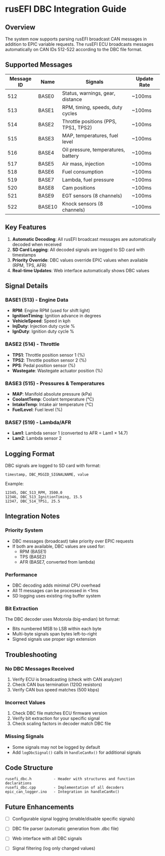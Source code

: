 # rusEFI DBC Integration Guide

## Overview

The system now supports parsing rusEFI broadcast CAN messages in addition to EPIC variable requests. The rusEFI ECU broadcasts messages automatically on CAN IDs 512-522 according to the DBC file format.

## Supported Messages

| Message ID | Name | Signals | Update Rate |
|------------|------|---------|-------------|
| 512 | BASE0 | Status, warnings, gear, distance | ~100ms |
| 513 | BASE1 | RPM, timing, speeds, duty cycles | ~100ms |
| 514 | BASE2 | Throttle positions (PPS, TPS1, TPS2) | ~100ms |
| 515 | BASE3 | MAP, temperatures, fuel level | ~100ms |
| 516 | BASE4 | Oil pressure, temperatures, battery | ~100ms |
| 517 | BASE5 | Air mass, injection | ~100ms |
| 518 | BASE6 | Fuel consumption | ~100ms |
| 519 | BASE7 | Lambda, fuel pressure | ~100ms |
| 520 | BASE8 | Cam positions | ~100ms |
| 521 | BASE9 | EGT sensors (8 channels) | ~100ms |
| 522 | BASE10 | Knock sensors (8 channels) | ~100ms |

## Key Features

1. **Automatic Decoding**: All rusEFI broadcast messages are automatically decoded when received
2. **SD Card Logging**: All decoded signals are logged to SD card with timestamps
3. **Priority Override**: DBC values override EPIC values when available (RPM, TPS, AFR)
4. **Real-time Updates**: Web interface automatically shows DBC values

## Signal Details

### BASE1 (513) - Engine Data
- **RPM**: Engine RPM (used for shift light)
- **IgnitionTiming**: Ignition advance in degrees
- **VehicleSpeed**: Speed in kph
- **InjDuty**: Injection duty cycle %
- **IgnDuty**: Ignition duty cycle %

### BASE2 (514) - Throttle
- **TPS1**: Throttle position sensor 1 (%)
- **TPS2**: Throttle position sensor 2 (%)
- **PPS**: Pedal position sensor (%)
- **Wastegate**: Wastegate actuator position (%)

### BASE3 (515) - Pressures & Temperatures
- **MAP**: Manifold absolute pressure (kPa)
- **CoolantTemp**: Coolant temperature (°C)
- **IntakeTemp**: Intake air temperature (°C)
- **FuelLevel**: Fuel level (%)

### BASE7 (519) - Lambda/AFR
- **Lam1**: Lambda sensor 1 (converted to AFR = Lam1 × 14.7)
- **Lam2**: Lambda sensor 2

## Logging Format

DBC signals are logged to SD card with format:
```
timestamp, DBC_MSGID_SIGNALNAME, value
```

Example:
```
12345, DBC_513_RPM, 3500.0
12346, DBC_513_IgnitionTiming, 15.5
12347, DBC_514_TPS1, 25.5
```

## Integration Notes

### Priority System
- DBC messages (broadcast) take priority over EPIC requests
- If both are available, DBC values are used for:
  - RPM (BASE1)
  - TPS (BASE2)
  - AFR (BASE7, converted from lambda)

### Performance
- DBC decoding adds minimal CPU overhead
- All 11 messages can be processed in <1ms
- SD logging uses existing ring buffer system

### Bit Extraction
The DBC decoder uses Motorola (big-endian) bit format:
- Bits numbered MSB to LSB within each byte
- Multi-byte signals span bytes left-to-right
- Signed signals use proper sign extension

## Troubleshooting

### No DBC Messages Received
1. Verify ECU is broadcasting (check with CAN analyzer)
2. Check CAN bus termination (120Ω resistors)
3. Verify CAN bus speed matches (500 kbps)

### Incorrect Values
1. Check DBC file matches ECU firmware version
2. Verify bit extraction for your specific signal
3. Check scaling factors in decoder match DBC file

### Missing Signals
- Some signals may not be logged by default
- Add `logDbcSignal()` calls in `handleCanRx()` for additional signals

## Code Structure

```
rusefi_dbc.h          - Header with structures and function declarations
rusefi_dbc.cpp        - Implementation of all decoders
epic_can_logger.ino   - Integration in handleCanRx()
```

## Future Enhancements

- [ ] Configurable signal logging (enable/disable specific signals)
- [ ] DBC file parser (automatic generation from .dbc file)
- [ ] Web interface with all DBC signals
- [ ] Signal filtering (log only changed values)

